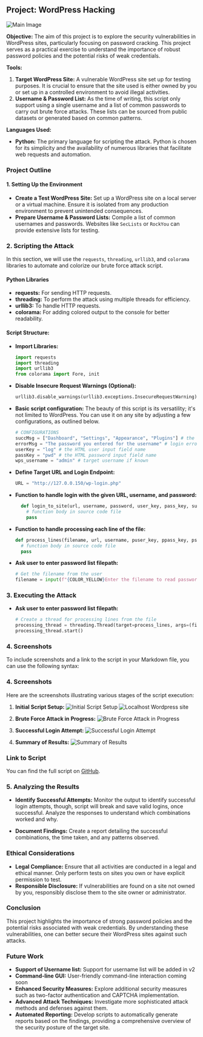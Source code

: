 ## Project: WordPress Hacking

![Main Image](screenshots/banner.jpg)

**Objective:**
The aim of this project is to explore the security vulnerabilities in WordPress sites, particularly focusing on password cracking. This project serves as a practical exercise to understand the importance of robust password policies and the potential risks of weak credentials.

**Tools:**
1. **Target WordPress Site:** A vulnerable WordPress site set up for testing purposes. It is crucial to ensure that the site used is either owned by you or set up in a controlled environment to avoid illegal activities.
2. **Username & Password List:** As the time of writing, this script only support using a single username and a list of common passwords to carry out brute force attacks. These lists can be sourced from public datasets or generated based on common patterns.

**Languages Used:**
- **Python:** The primary language for scripting the attack. Python is chosen for its simplicity and the availability of numerous libraries that facilitate web requests and automation.

### Project Outline

#### 1. Setting Up the Environment
- **Create a Test WordPress Site:** Set up a WordPress site on a local server or a virtual machine. Ensure it is isolated from any production environment to prevent unintended consequences.
- **Prepare Username & Password Lists:** Compile a list of common usernames and passwords. Websites like `SecLists` or `RockYou` can provide extensive lists for testing.

### 2. Scripting the Attack

In this section, we will use the `requests`, `threading`, `urllib3`, and `colorama` libraries to automate and colorize our brute force attack script. 

#### Python Libraries
- **requests:** For sending HTTP requests.
- **threading:** To perform the attack using multiple threads for efficiency.
- **urllib3:** To handle HTTP requests.
- **colorama:** For adding colored output to the console for better readability.

#### Script Structure:
- **Import Libraries:**
  ```python
  import requests
  import threading
  import urllib3
  from colorama import Fore, init
  ```

- **Disable Insecure Request Warnings (Optional):**
  ```python
  urllib3.disable_warnings(urllib3.exceptions.InsecureRequestWarning)
  ```

- **Basic script configuration:**
The beauty of this script is its versatility; it's not limited to WordPress. You can use it on any site by adjusting a few configurations, as outlined below.
  ```python
  # CONFIGURATIONS
  succMsg = ["Dashboard", "Settings", "Appearance", "Plugins"] # the success message that can only been seen if the user has loggedin
  errorMsg = "The password you entered for the username" # login error message
  userKey = "log" # the HTML user input field name
  passKey = "pwd" # the HTML password input field name
  wps_username = "admin" # target username if known
  ```

- **Define Target URL and Login Endpoint:**
  ```python
  URL = "http://127.0.0.150/wp-login.php"
  ```

- **Function to handle login with the given URL, username, and password:**
  ```python
    def login_to_site(url, username, password, user_key, pass_key, success_msg: list, error_msg):
      # function body in source code file
      pass
  ```
- **Function to handle processing each line of the file:**
    ```python
    def process_lines(filename, url, username, puser_key, ppass_key, psuccess_msg: list, perror_msg):
      # function body in source code file
      pass
    ```

- **Ask user to enter password list filepath:**
  ```python
  # Get the filename from the user
  filename = input(f"{COLOR_YELLOW}Enter the filename to read password from: {COLOR_RESET}")
  ```

### 3. Executing the Attack
- **Ask user to enter password list filepath:**
  ```python
  # Create a thread for processing lines from the file
  processing_thread = threading.Thread(target=process_lines, args=(filename, URL, wps_username, userKey, passKey, succMsg, errorMsg, ))
  processing_thread.start()
  ```

### 4. Screenshots
To include screenshots and a link to the script in your Markdown file, you can use the following syntax:

### 4. Screenshots
Here are the screenshots illustrating various stages of the script execution:

1. **Initial Script Setup:**
   ![Initial Script Setup](screenshots/vscode.png)
   ![Localhost Wordpress site](screenshots/site.png)
   
2. **Brute Force Attack in Progress:**
   ![Brute Force Attack in Progress](screenshots/brute_force_in_progress_screenshot.png)

3. **Successful Login Attempt:**
   ![Successful Login Attempt](screenshots/successful_login_screenshot.png)

4. **Summary of Results:**
   ![Summary of Results](screenshots/summary_of_results_screenshot.png)

### Link to Script

You can find the full script on [GitHub](https://github.com/SteveSplash934/wp-x-force.git).

### 5. Analyzing the Results
- **Identify Successful Attempts:** Monitor the output to identify successful login attempts, though, script will break and save valid logins, once successful. Analyze the responses to understand which combinations worked and why.

- **Document Findings:** Create a report detailing the successful combinations, the time taken, and any patterns observed.

### Ethical Considerations
- **Legal Compliance:** Ensure that all activities are conducted in a legal and ethical manner. Only perform tests on sites you own or have explicit permission to test.
- **Responsible Disclosure:** If vulnerabilities are found on a site not owned by you, responsibly disclose them to the site owner or administrator.

### Conclusion
This project highlights the importance of strong password policies and the potential risks associated with weak credentials. By understanding these vulnerabilities, one can better secure their WordPress sites against such attacks.

### Future Work
- **Support of Username list:** Support for username list will be added in v2
- **Command-line GUI:** User-friendly command-line interaction coming soon
- **Enhanced Security Measures:** Explore additional security measures such as two-factor authentication and CAPTCHA implementation.
- **Advanced Attack Techniques:** Investigate more sophisticated attack methods and defenses against them.
- **Automated Reporting:** Develop scripts to automatically generate reports based on the findings, providing a comprehensive overview of the security posture of the target site.